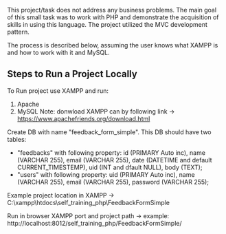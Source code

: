 This project/task does not address any business problems. The main goal of this small task was to work with PHP and demonstrate the acquisition of skills in using this language. The project utilized the MVC development pattern.


The process is described below, assuming the user knows what XAMPP is and how to work with it and MySQL.

## Steps to Run a Project Locally
To Run project use XAMPP and run:
1. Apache
2. MySQL
Note: donwload XAMPP can by following link -> https://www.apachefriends.org/download.html

Create DB with name "feedback_form_simple".
This DB should have two tables:
- "feedbacks" with following property: id (PRIMARY Auto inc), name (VARCHAR 255), email (VARCHAR 255), date (DATETIME and default CURRENT_TIMESTEMP), uid (INT and dfault NULL), body (TEXT);
- "users" with following property: uid (PRIMARY Auto inc), name (VARCHAR 255), email (VARCHAR 255), password (VARCHAR 255);

Example project location in XAMPP -> C:\xampp\htdocs\self_training_php\FeedbackFormSimple

Run in browser XAMPP port and project path ->
example: http://localhost:8012/self_training_php/FeedbackFormSimple/

